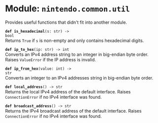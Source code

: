 
# Module: <code>nintendo.common.util</code>

Provides useful functions that didn't fit into another module.

<code>**def is_hexadecimal**(s: str) -> bool</code><br>
<span class="docs">Returns `True` if `s` is non-empty and only contains hexadecimal digits.</span>

<code>**def ip_to_hex**(ip: str) -> int</code><br>
<span class="docs">Converts an IPv4 address string to an integer in big-endian byte order. Raises `ValueError` if the IP address is invalid.</span>

<code>**def ip_from_hex**(value: int) -> str</code><br>
<span class="docs">Converts an integer to an IPv4 addresses string in big-endian byte order.</span>

<code>**def local_address**() -> str</code><br>
<span class="docs">Returns the local IPv4 address of the default interface. Raises `ConnectionError` if no IPv4 interface was found.</span>

<code>**def broadcast_address**() -> str</code><br>
<span class="docs">Returns the IPv4 broadcast address of the default interface. Raises `ConnectionError` if no IPv4 interface was found.</span>
